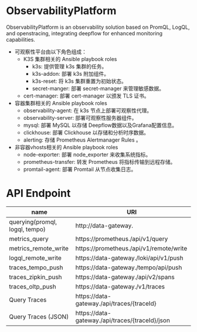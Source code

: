 # ObservabilityPlatform
ObservabilityPlatform is an observability solution based on PromQL, LogQL, and openstracing, integrating deepflow for enhanced monitoring capabilities.

- 可观察性平台由以下角色组成：
  - K3S 集群相关的 Ansible playbook roles
    - k3s: 提供管理 k3s 集群的任务。
    - k3s-addon: 部署 k3s 附加组件。
    - k3s-reset: 将 k3s 集群重置为初始状态。
    - secret-manger: 部署 secret-manager 来管理敏感数据。
   - cert-manager: 部署 cert-manager 以颁发 TLS 证书。
- 容器集群相关的 Ansible playbook roles
  - observability-agent: 在 k3s 节点上部署可观察性代理。
  - observability-server: 部署可观察性服务器组件。
  - mysql: 部署 MySQL 以存储 Deepflow数据以及Grafana配置信息。
  - clickhouse: 部署 Clickhouse 以存储和分析时序数据。
  - alerting: 存储 Prometheus Alertmanager Rules 。
- 非容器vhosts相关的 Ansible playbook roles
  - node-exporter: 部署 node_exporter 来收集系统指标。
  - prometheus-transfer: 转发 Prometheus 将指标传输到远程存储。
  - promtail-agent: 部署 Promtail 从节点收集日志。

# API Endpoint

| name | URI |
| ---  | --- |
| querying(promql, logql, tempo) | http://data-gateway.<domian>                            |
| metrics_query                  | https://prometheus.<domian>/api/v1/query                |
| metrics_remote_write           | https://prometheus.<domian>/api/v1/remote/write         |
| logql_remote_write             | https://data-gateway.<domian>/loki/api/v1/push          |
| traces_tempo_push              | https://data-gateway.<domian>/tempo/api/push            |
| traces_zipkin_push             | https://data-gateway.<domian>/api/v2/spans              |
| traces_oltp_push               | https://data-gateway.<domian>/v1/traces                 |
| Query Traces                   | https://data-gateway.<domian>/api/traces/{traceId}      |
| Query Traces (JSON)	         | https://data-gateway.<domian>/api/traces/{traceId}/json |
